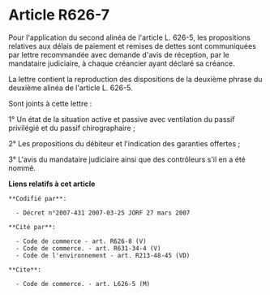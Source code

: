 # Article R626-7

Pour l'application du second alinéa de l'article L. 626-5, les propositions relatives aux délais de paiement et remises de
dettes sont communiquées par lettre recommandée avec demande d'avis de réception, par le mandataire judiciaire, à chaque
créancier ayant déclaré sa créance.

La lettre contient la reproduction des dispositions de la deuxième phrase du deuxième alinéa de l'article L. 626-5.

Sont joints à cette lettre :

1° Un état de la situation active et passive avec ventilation du passif privilégié et du passif chirographaire ;

2° Les propositions du débiteur et l'indication des garanties offertes ;

3° L'avis du mandataire judiciaire ainsi que des contrôleurs s'il en a été nommé.

**Liens relatifs à cet article**

	**Codifié par**:

	  - Décret n°2007-431 2007-03-25 JORF 27 mars 2007

	**Cité par**:

	  - Code de commerce - art. R626-8 (V)
	  - Code de commerce. - art. R631-34-4 (V)
	  - Code de l'environnement - art. R213-48-45 (VD)

	**Cite**:

	  - Code de commerce. - art. L626-5 (M)
